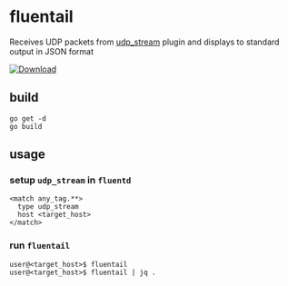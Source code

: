 fluentail
=========

Receives UDP packets from [udp_stream](https://bitbucket.org/winebarrel/fluent-plugin-udp-stream) plugin and displays to standard output in JSON format

[ ![Download](https://api.bintray.com/packages/nyushi/fluentail/fluentail/images/download.png) ](https://bintray.com/nyushi/fluentail/fluentail/_latestVersion)

build
-----

```
go get -d
go build
```

usage
-----

### setup `udp_stream` in `fluentd`

```
<match any_tag.**>
  type udp_stream
  host <target_host>
</match>
```

### run `fluentail`

```
user@<target_host>$ fluentail
user@<target_host>$ fluentail | jq .
```
